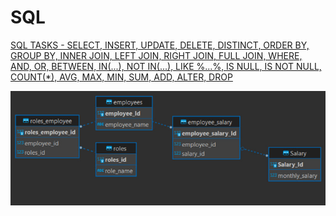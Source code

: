 # SQL

[SQL TASKS - SELECT, INSERT, UPDATE, DELETE, DISTINCT, ORDER BY, GROUP BY, INNER JOIN, LEFT JOIN, RIGHT JOIN, FULL JOIN, WHERE, AND, OR, BETWEEN, IN(...), NOT IN(...), LIKE %...%, IS NULL, IS NOT NULL, COUNT(*), AVG, MAX, MIN, SUM, ADD, ALTER, DROP](https://github.com/RomanPravdiuk/SQL/blob/main/Tasks.md)

![tables](https://github.com/RomanPravdiuk/SQL/blob/main/Tables.jpeg)
